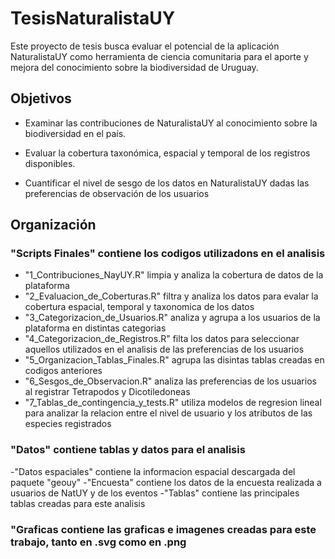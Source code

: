 # TesisNaturalistaUY

Este proyecto de tesis busca evaluar el potencial de la aplicación NaturalistaUY como herramienta de ciencia comunitaria para el aporte y mejora del conocimiento sobre la biodiversidad de Uruguay.


## Objetivos

- Examinar las contribuciones de NaturalistaUY al conocimiento sobre la biodiversidad en el país.

- Evaluar la cobertura taxonómica, espacial y temporal de los registros disponibles.

- Cuantificar el nivel de sesgo de los datos en NaturalistaUY dadas las preferencias de observación de los usuarios


## Organización

### "Scripts Finales" contiene los codigos utilizadons en el analisis
- "1_Contribuciones_NayUY.R" limpia y analiza la cobertura de datos de la plataforma
- "2_Evaluacion_de_Coberturas.R" filtra y analiza los datos para evalar la cobertura espacial, temporal y taxonomica de los datos
- "3_Categorizacion_de_Usuarios.R" analiza y agrupa a los usuarios de la plataforma en distintas categorias
- "4_Categorizacion_de_Registros.R" filta los datos para seleccionar aquellos utilizados en el analisis de las preferencias de los usuarios
- "5_Organizacion_Tablas_Finales.R" agrupa las disintas tablas creadas en codigos anteriores
- "6_Sesgos_de_Observacion.R" analiza las preferencias de los usuarios al registrar Tetrapodos y Dicotiledoneas
- "7_Tablas_de_contingencia_y_tests.R" utiliza modelos de regresion lineal para analizar la relacion entre el nivel de usuario y los atributos de las especies registrados

### "Datos" contiene tablas y datos para el analisis
-"Datos espaciales" contiene la informacion espacial descargada del paquete "geouy"
-"Encuesta" contiene los datos de la encuesta realizada a usuarios de NatUY y de los eventos
-"Tablas" contiene las principales tablas creadas para este analisis

### "Graficas contiene las graficas e imagenes creadas para este trabajo, tanto en .svg como en .png


  

